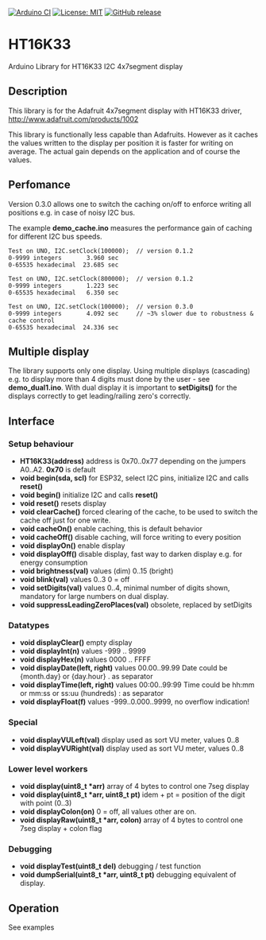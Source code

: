 
[![Arduino CI](https://github.com/RobTillaart/HT16K33/workflows/Arduino%20CI/badge.svg)](https://github.com/marketplace/actions/arduino_ci)
[![License: MIT](https://img.shields.io/badge/license-MIT-green.svg)](https://github.com/RobTillaart/HT16K33/blob/master/LICENSE)
[![GitHub release](https://img.shields.io/github/release/RobTillaart/HT16K33.svg?maxAge=3600)](https://github.com/RobTillaart/HT16K33/releases)


# HT16K33

Arduino Library for HT16K33 I2C 4x7segment display

## Description

This library is for the Adafruit 4x7segment display with HT16K33 driver,
http://www.adafruit.com/products/1002

This library is functionally less capable than Adafruits. 
However as it caches the values written to the display per position 
it is faster for writing on average. The actual gain depends on the
application and of course the values. 

## Perfomance 

Version 0.3.0 allows one to switch the caching on/off to enforce
writing all positions e.g. in case of noisy I2C bus. 

The example **demo_cache.ino** measures the performance gain of caching 
for different I2C bus speeds. 

```
Test on UNO, I2C.setClock(100000);  // version 0.1.2
0-9999 integers       3.960 sec
0-65535 hexadecimal  23.685 sec

Test on UNO, I2C.setClock(800000);  // version 0.1.2
0-9999 integers       1.223 sec
0-65535 hexadecimal   6.350 sec

Test on UNO, I2C.setClock(100000);  // version 0.3.0
0-9999 integers       4.092 sec     // ~3% slower due to robustness & cache control 
0-65535 hexadecimal  24.336 sec
```

## Multiple display 

The library supports only one display. Using multiple displays (cascading) e.g. to
display more than 4 digits must done by the user - see **demo_dual1.ino**. 
With dual display it is important to **setDigits()** for the displays correctly to
get leading/railing zero's correctly.

## Interface

### Setup behaviour

- **HT16K33(address)** address is 0x70..0x77 depending on the jumpers A0..A2. **0x70** is default
- **void begin(sda, scl)** for ESP32, select I2C pins, initialize I2C and calls **reset()**
- **void begin()** initialize I2C and calls **reset()**
- **void reset()** resets display
- **void clearCache()** forced clearing of the cache, to be used to switch the cache off just for one write.
- **void cacheOn()** enable caching, this is default behavior
- **void cacheOff()** disable caching, will force writing to every position
- **void displayOn()** enable display
- **void displayOff()** disable display, fast way to darken display e.g. for energy consumption
- **void brightness(val)** values (dim) 0..15 (bright)
- **void blink(val)** values 0..3   0 = off
- **void setDigits(val)** values 0..4, minimal number of digits shown, mandatory for large numbers on dual display.
- **void suppressLeadingZeroPlaces(val)** obsolete, replaced by setDigits

### Datatypes

- **void displayClear()** empty display
- **void displayInt(n)** values -999 .. 9999
- **void displayHex(n)** values 0000 .. FFFF
- **void displayDate(left, right)** values 00.00..99.99 Date could be {month.day} or {day.hour}           . as separator
- **void displayTime(left, right)** values 00:00..99:99 Time could be hh:mm or mm:ss or ss:uu (hundreds)  : as separator
- **void displayFloat(f)** values -999..0.000..9999, no overflow indication!

### Special

- **void displayVULeft(val)** display used as sort VU meter, values 0..8
- **void displayVURight(val)** display used as sort VU meter, values 0..8

### Lower level workers

- **void display(uint8_t \*arr)** array of 4 bytes to control one 7seg display
- **void display(uint8_t \*arr, uint8_t pt)** idem + pt = position of the digit with point (0..3)
- **void displayColon(on)** 0 = off, all values other are on.
- **void displayRaw(uint8_t \*arr, colon)** array of 4 bytes to control one 7seg display + colon flag

### Debugging

- **void displayTest(uint8_t del)** debugging / test function
- **void dumpSerial(uint8_t \*arr, uint8_t pt)** debugging equivalent of display.

## Operation

See examples

